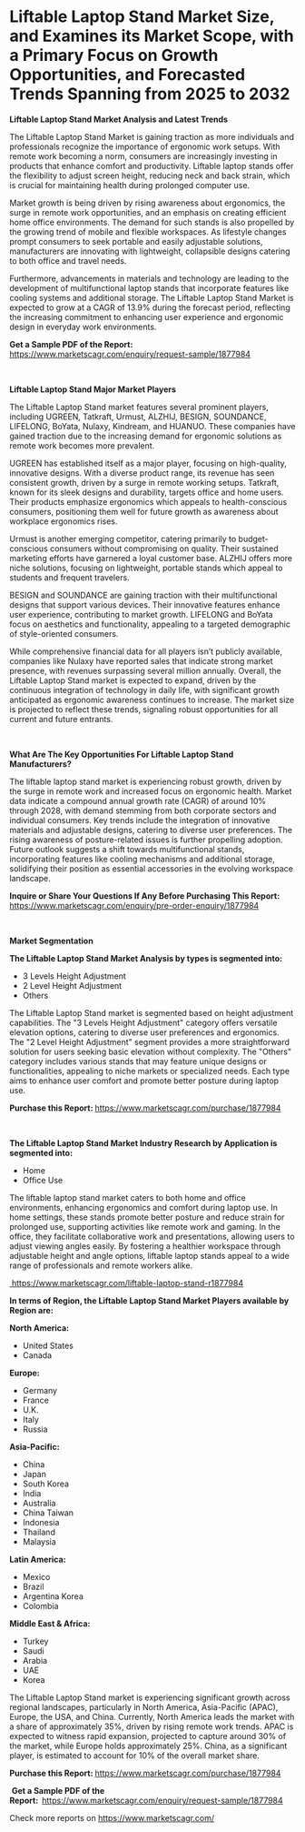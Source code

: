 <p><h1>Liftable Laptop Stand Market Size, and Examines its Market Scope, with a Primary Focus on Growth Opportunities, and Forecasted Trends Spanning from 2025 to 2032</h1></p><p><strong>Liftable Laptop Stand Market Analysis and Latest Trends</strong></p>
<p><p>The Liftable Laptop Stand Market is gaining traction as more individuals and professionals recognize the importance of ergonomic work setups. With remote work becoming a norm, consumers are increasingly investing in products that enhance comfort and productivity. Liftable laptop stands offer the flexibility to adjust screen height, reducing neck and back strain, which is crucial for maintaining health during prolonged computer use.</p><p>Market growth is being driven by rising awareness about ergonomics, the surge in remote work opportunities, and an emphasis on creating efficient home office environments. The demand for such stands is also propelled by the growing trend of mobile and flexible workspaces. As lifestyle changes prompt consumers to seek portable and easily adjustable solutions, manufacturers are innovating with lightweight, collapsible designs catering to both office and travel needs.</p><p>Furthermore, advancements in materials and technology are leading to the development of multifunctional laptop stands that incorporate features like cooling systems and additional storage. The Liftable Laptop Stand Market is expected to grow at a CAGR of 13.9% during the forecast period, reflecting the increasing commitment to enhancing user experience and ergonomic design in everyday work environments.</p></p>
<p><strong>Get a Sample PDF of the Report:&nbsp;</strong> <a href="https://www.marketscagr.com/enquiry/request-sample/1877984?utm_campaign=1868&utm_medium=2&utm_source=Github&utm_content=ia&utm_term=10022025&utm_id=liftable-laptop-stand">https://www.marketscagr.com/enquiry/request-sample/1877984</a></p>
<p>&nbsp;</p>
<p><strong>Liftable Laptop Stand Major Market Players</strong></p>
<p><p>The Liftable Laptop Stand market features several prominent players, including UGREEN, Tatkraft, Urmust, ALZHIJ, BESIGN, SOUNDANCE, LIFELONG, BoYata, Nulaxy, Kindream, and HUANUO. These companies have gained traction due to the increasing demand for ergonomic solutions as remote work becomes more prevalent.</p><p>UGREEN has established itself as a major player, focusing on high-quality, innovative designs. With a diverse product range, its revenue has seen consistent growth, driven by a surge in remote working setups. Tatkraft, known for its sleek designs and durability, targets office and home users. Their products emphasize ergonomics which appeals to health-conscious consumers, positioning them well for future growth as awareness about workplace ergonomics rises.</p><p>Urmust is another emerging competitor, catering primarily to budget-conscious consumers without compromising on quality. Their sustained marketing efforts have garnered a loyal customer base. ALZHIJ offers more niche solutions, focusing on lightweight, portable stands which appeal to students and frequent travelers.</p><p>BESIGN and SOUNDANCE are gaining traction with their multifunctional designs that support various devices. Their innovative features enhance user experience, contributing to market growth. LIFELONG and BoYata focus on aesthetics and functionality, appealing to a targeted demographic of style-oriented consumers.</p><p>While comprehensive financial data for all players isn’t publicly available, companies like Nulaxy have reported sales that indicate strong market presence, with revenues surpassing several million annually. Overall, the Liftable Laptop Stand market is expected to expand, driven by the continuous integration of technology in daily life, with significant growth anticipated as ergonomic awareness continues to increase. The market size is projected to reflect these trends, signaling robust opportunities for all current and future entrants.</p></p>
<p>&nbsp;</p>
<p><strong>What Are The Key Opportunities For Liftable Laptop Stand Manufacturers?</strong></p>
<p><p>The liftable laptop stand market is experiencing robust growth, driven by the surge in remote work and increased focus on ergonomic health. Market data indicate a compound annual growth rate (CAGR) of around 10% through 2028, with demand stemming from both corporate sectors and individual consumers. Key trends include the integration of innovative materials and adjustable designs, catering to diverse user preferences. The rising awareness of posture-related issues is further propelling adoption. Future outlook suggests a shift towards multifunctional stands, incorporating features like cooling mechanisms and additional storage, solidifying their position as essential accessories in the evolving workspace landscape.</p></p>
<p><strong>Inquire or Share Your Questions If Any Before Purchasing This Report:</strong> <a href="https://www.marketscagr.com/enquiry/pre-order-enquiry/1877984?utm_campaign=1868&utm_medium=2&utm_source=Github&utm_content=ia&utm_term=10022025&utm_id=liftable-laptop-stand">https://www.marketscagr.com/enquiry/pre-order-enquiry/1877984</a></p>
<p>&nbsp;</p>
<p><strong>Market Segmentation</strong></p>
<p><strong>The Liftable Laptop Stand Market Analysis by types is segmented into:</strong></p>
<p><ul><li>3 Levels Height Adjustment</li><li>2 Level Height Adjustment</li><li>Others</li></ul></p>
<p><p>The Liftable Laptop Stand market is segmented based on height adjustment capabilities. The "3 Levels Height Adjustment" category offers versatile elevation options, catering to diverse user preferences and ergonomics. The "2 Level Height Adjustment" segment provides a more straightforward solution for users seeking basic elevation without complexity. The "Others" category includes various stands that may feature unique designs or functionalities, appealing to niche markets or specialized needs. Each type aims to enhance user comfort and promote better posture during laptop use.</p></p>
<p><strong>Purchase this Report:&nbsp;</strong><a href="https://www.marketscagr.com/purchase/1877984?utm_campaign=1868&utm_medium=2&utm_source=Github&utm_content=ia&utm_term=10022025&utm_id=liftable-laptop-stand">https://www.marketscagr.com/purchase/1877984</a></p>
<p>&nbsp;</p>
<p><strong>The Liftable Laptop Stand Market Industry Research by Application is segmented into:</strong></p>
<p><ul><li>Home</li><li>Office Use</li></ul></p>
<p><p>The liftable laptop stand market caters to both home and office environments, enhancing ergonomics and comfort during laptop use. In home settings, these stands promote better posture and reduce strain for prolonged use, supporting activities like remote work and gaming. In the office, they facilitate collaborative work and presentations, allowing users to adjust viewing angles easily. By fostering a healthier workspace through adjustable height and angle options, liftable laptop stands appeal to a wide range of professionals and remote workers alike.</p></p>
<p><a href="https://www.marketscagr.com/liftable-laptop-stand-r1877984?utm_campaign=1868&utm_medium=2&utm_source=Github&utm_content=ia&utm_term=10022025&utm_id=liftable-laptop-stand">&nbsp;https://www.marketscagr.com/liftable-laptop-stand-r1877984</a></p>
<p><strong>In terms of Region, the Liftable Laptop Stand Market Players available by Region are:</strong></p>
<p>
    <p> <strong> North America: </strong>
        <ul>
            <li>United States</li>
            <li>Canada</li>
        </ul>
        </p> 
    <p> <strong> Europe: </strong>
        <ul>
            <li>Germany</li>
            <li>France</li>
            <li>U.K.</li>
            <li>Italy</li>
            <li>Russia</li>
        </ul>
        </p> 
    <p> <strong> Asia-Pacific: </strong>
        <ul>
            <li>China</li>
            <li>Japan</li>
            <li>South Korea</li>
            <li>India</li>
            <li>Australia</li>
            <li>China Taiwan</li>
            <li>Indonesia</li>
            <li>Thailand</li>
            <li>Malaysia</li>
        </ul>
        </p> 
    <p> <strong> Latin America: </strong>
        <ul>
            <li>Mexico</li>
            <li>Brazil</li>
            <li>Argentina Korea</li>
            <li>Colombia</li>
        </ul>
        </p> 
    <p> <strong> Middle East & Africa: </strong>
        <ul>
            <li>Turkey</li>
            <li>Saudi</li>
            <li>Arabia</li>
            <li>UAE</li>
            <li>Korea</li>
        </ul>
    </p>
    </p>
<p><p>The Liftable Laptop Stand market is experiencing significant growth across regional landscapes, particularly in North America, Asia-Pacific (APAC), Europe, the USA, and China. Currently, North America leads the market with a share of approximately 35%, driven by rising remote work trends. APAC is expected to witness rapid expansion, projected to capture around 30% of the market, while Europe holds approximately 25%. China, as a significant player, is estimated to account for 10% of the overall market share.</p></p>
<p><strong>Purchase this Report: </strong><a href="https://www.marketscagr.com/purchase/1877984?utm_campaign=1868&utm_medium=2&utm_source=Github&utm_content=ia&utm_term=10022025&utm_id=liftable-laptop-stand">https://www.marketscagr.com/purchase/1877984</a></p>
<p>&nbsp;<strong>Get a Sample PDF of the Report:&nbsp;&nbsp;</strong><a href="https://www.marketscagr.com/enquiry/request-sample/1877984?utm_campaign=1868&utm_medium=2&utm_source=Github&utm_content=ia&utm_term=10022025&utm_id=liftable-laptop-stand">https://www.marketscagr.com/enquiry/request-sample/1877984</a></p>
<p><strong></strong></p>
<p>Check more reports on <a href="https://www.marketscagr.com/?utm_campaign=1868&utm_medium=2&utm_source=Github&utm_content=ia&utm_term=10022025&utm_id=liftable-laptop-stand">https://www.marketscagr.com/</a></p>